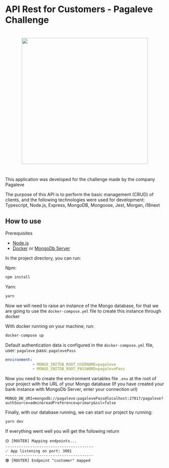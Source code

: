 # API Rest for Customers - Pagaleve Challenge

<p align="center"  style="margin: 40px 0">
<img src="https://wallet.pagaleve.com.br/6515fddd250fb36e7500.png" width="400" />
</p>

This application was developed for the challenge made by the company Pagaleve

The purpose of this API is to perform the basic management (CRUD) of clients, and the following technologies were used for development: Typescript, Node.js, Express, MongoDB, Mongoose, Jest, Morgan, i18next

## How to use

Prerequisites

- [Node.js](https://nodejs.org/en/)
- [Docker](https://docs.docker.com/desktop/windows/install/) or [MongoDb Server](https://www.mongodb.com/try/download/community)

In the project directory, you can run:

Npm:
```bash
npm install
```

Yarn:
```bash
yarn
```

Now we will need to raise an instance of the Mongo database, for that we are going to use the `docker-compose.yml` file to create this instance through docker

With docker running on your machine, run:
```bash
docker-compose up
```

Default authentication data is configured in the `docker-compose.yml` file, user: `pagaleve` pass: `pagalevePass`

```yml
environment:
            - MONGO_INITDB_ROOT_USERNAME=pagaleve
            - MONGO_INITDB_ROOT_PASSWORD=pagalevePass
```

Now you need to create the environment variables file `.env` at the root of your project with the URL of your Mongo database (If you have created your bank instance with MongoDb Server, enter your connection url)
```env
MONGO_DB_URI=mongodb://pagaleve:pagalevePass@localhost:27017/pagaleve?authSource=admin&readPreference=primary&ssl=false
```

Finally, with our database running, we can start our project by running:
```bash
yarn dev
```

If everything went well you will get the following return
```
🟡 [ROUTER] Mapping endpoints...
---------------------------------------
✅ App listening on port: 3001
---------------------------------------
🟢 [ROUTER] Endpoint "customer" mapped
```

